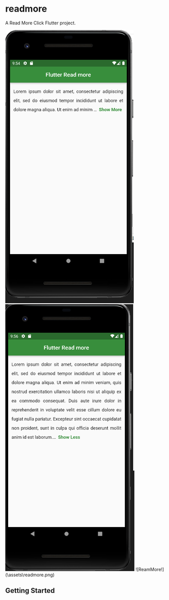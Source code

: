 # readmore

A Read More Click Flutter project.

<img src="assets\readmore.png">
<img src="assets/readless.png">
![ReamMore!](\assets\readmore.png)

## Getting Started
